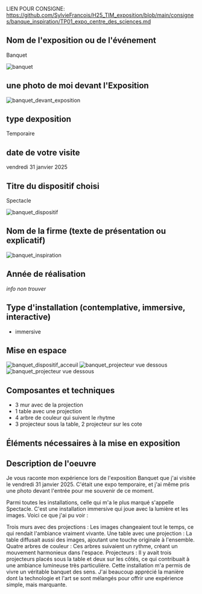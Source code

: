 LIEN POUR CONSIGNE: https://github.com/SylvieFrancois/H25_TIM_exposition/blob/main/consignes/banque_inspiration/TP01_expo_centre_des_sciences.md



## Nom de l'exposition ou de l'événement
Banquet

![banquet](media/banquet.jpg)

## une photo de moi devant l'Exposition 
![banquet_devant_exposition](media/banquet_devant_exposition.jpg)

## type dexposition 
Temporaire

## date de votre visite 
vendredi 31 janvier 2025


## Titre du dispositif choisi
Spectacle

![banquet_dispositif](media/banquet_dispositif.jpg)


## Nom de la firme (texte de présentation ou explicatif)
![banquet_inspiration](media/banquet_inspiration.jpg)

## Année de réalisation 
*info non trouver*

## Type d'installation (contemplative, immersive, interactive)
- immersive

## Mise en espace
![banquet_dispositif_acceuil](media/banquet_dispositif_acceuil.jpg)
![banquet_projecteur vue dessous](media/banquet_dispositif_02.jpg)
![banquet_projecteur vue dessous](media/banquet_projecteur_vue_dessous.jpg)

## Composantes et techniques
- 3 mur avec de la projection
- 1 table avec une projection
- 4 arbre de couleur qui suivent le rhytme
- 3 projecteur sous la table, 2 projecteur sur les cote

## Éléments nécessaires à la mise en exposition


## Description de l'oeuvre
Je vous raconte mon expérience lors de l'exposition Banquet que j'ai visitée le vendredi 31 janvier 2025. C'était une expo temporaire, et j'ai même pris une photo devant l'entrée pour me souvenir de ce moment.

Parmi toutes les installations, celle qui m'a le plus marqué s'appelle Spectacle. C'est une installation immersive qui joue avec la lumière et les images. Voici ce que j'ai pu voir :

Trois murs avec des projections : Les images changeaient tout le temps, ce qui rendait l'ambiance vraiment vivante.
Une table avec une projection : La table diffusait aussi des images, ajoutant une touche originale à l'ensemble.
Quatre arbres de couleur : Ces arbres suivaient un rythme, créant un mouvement harmonieux dans l'espace.
Projecteurs : Il y avait trois projecteurs placés sous la table et deux sur les côtés, ce qui contribuait à une ambiance lumineuse très particulière.
Cette installation m'a permis de vivre un véritable banquet des sens. J'ai beaucoup apprécié la manière dont la technologie et l'art se sont mélangés pour offrir une expérience simple, mais marquante.
